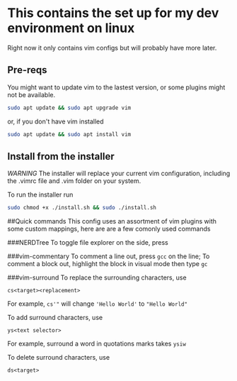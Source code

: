 # This contains the set up for my dev environment on linux
Right now it only contains vim configs but will probably have more later.

## Pre-reqs
You might want to update vim to the lastest version, or some plugins might not be available.
```bash
sudo apt update && sudo apt upgrade vim
```
or, if you don't have vim installed
```bash
sudo apt update && sudo apt install vim
```

## Install from the installer
*WARNING* The installer will replace your current vim configuration, including the .vimrc file and .vim folder on your system. 

To run the installer run
```bash
sudo chmod +x ./install.sh && sudo ./install.sh
```

##Quick commands
This config uses an assortment of vim plugins with some custom mappings, here are are a few comonly used commands

###NERDTree
To toggle file explorer on the side, press <F3>

###vim-commentary
To comment a line out, press `gcc` on the line;
To comment a block out, highlight the block in visual mode then type `gc`

###vim-surround
To replace the surrounding characters, use
```
cs<target><replacement>
```
For example, `cs'"` will change `'Hello World'` to `"Hello World"`

To add surround characters, use
```
ys<text selector>
```
For example, surround a word in quotations marks takes `ysiw`

To delete surround characters, use
```
ds<target>
```

